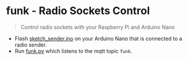 # funk - Radio Sockets Control

> Control radio sockets with your Raspberry Pi and Arduino Nano

- Flash [sketch_sender.ino](/sketch_sender.ino) on your Arduino Nano that is connected to a radio sender.
- Run [funk.py](/funk.py) which listens to the mqtt topic `funk`.